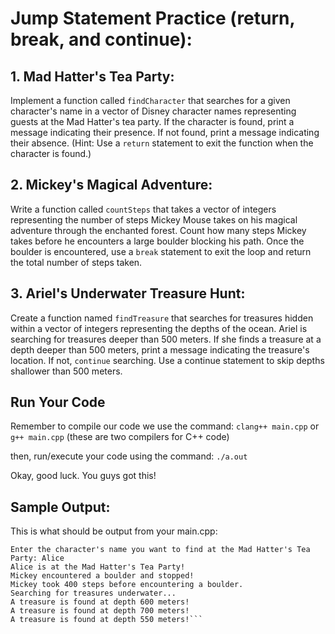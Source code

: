 # Jump Statement Practice (return, break, and continue):

## 1. Mad Hatter's Tea Party:

Implement a function called `findCharacter` that searches for a given character's name in a vector
of Disney character names representing guests at the Mad Hatter's tea party. If the character is
found, print a message indicating their presence. If not found, print a message indicating their
absence. (Hint: Use a `return` statement to exit the function when the character is found.)

## 2. Mickey's Magical Adventure:

Write a function called `countSteps` that takes a vector of integers representing the number of
steps Mickey Mouse takes on his magical adventure through the enchanted forest. Count how many
steps Mickey takes before he encounters a large boulder blocking his path. Once the boulder is
encountered, use a `break` statement to exit the loop and return the total number of steps taken.

## 3. Ariel's Underwater Treasure Hunt:

Create a function named `findTreasure` that searches for treasures hidden within a vector of integers
representing the depths of the ocean. Ariel is searching for treasures deeper than 500 meters. If
she finds a treasure at a depth deeper than 500 meters, print a message indicating the treasure's
location. If not, `continue` searching. Use a continue statement to skip depths shallower than 500
meters.

## Run Your Code

Remember to compile our code we use the command:
`clang++ main.cpp`
or
`g++ main.cpp`
(these are two compilers for C++ code)

then, run/execute your code using the command:
`./a.out`

Okay, good luck. You guys got this!

## Sample Output:

This is what should be output from your main.cpp:

````
Enter the character's name you want to find at the Mad Hatter's Tea Party: Alice
Alice is at the Mad Hatter's Tea Party!
Mickey encountered a boulder and stopped!
Mickey took 400 steps before encountering a boulder.
Searching for treasures underwater...
A treasure is found at depth 600 meters!
A treasure is found at depth 700 meters!
A treasure is found at depth 550 meters!```
````
